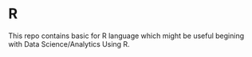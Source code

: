 # R
This repo contains basic for R language which might be useful begining with Data Science/Analytics Using R. 
